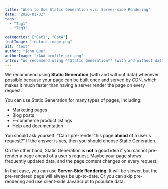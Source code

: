 ```yaml
---
title: "When to Use Static Generation v.s. Server-side Rendering"
date: "2020-01-02"
tags:
  - "Tag1"
  - "Tag3"

categories: ["Cat1", "Cat4"]
featImage: "feature-image.png"
alt: "test"
author: "john Due"
authorImage: "/AAA_profile_pic.png"
intro: "We recommend using **Static Generation** (with and without data) whenever possible because your page can "
---
```


We recommend using **Static Generation** (with and without data) whenever possible because your page can be built once and served by CDN, which makes it much faster than having a server render the page on every request.

You can use Static Generation for many types of pages, including:

- Marketing pages
- Blog posts
- E-commerce product listings
- Help and documentation

You should ask yourself: "Can I pre-render this page **ahead** of a user's request?" If the answer is yes, then you should choose Static Generation.

On the other hand, Static Generation is **not** a good idea if you cannot pre-render a page ahead of a user's request. Maybe your page shows frequently updated data, and the page content changes on every request.

In that case, you can use **Server-Side Rendering**. It will be slower, but the pre-rendered page will always be up-to-date. Or you can skip pre-rendering and use client-side JavaScript to populate data.
